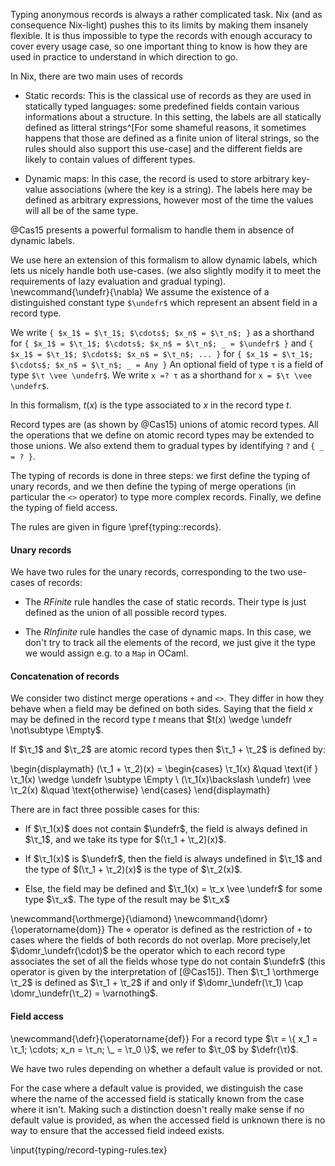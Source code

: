 Typing anonymous records is always a rather complicated task.
Nix (and as consequence Nix-light) pushes this to its limits by making them
insanely flexible.
It is thus impossible to type the records with enough accuracy to cover every
usage case, so one important thing to know is how they are used in practice to
understand in which direction to go.

In Nix, there are two main uses of records

- Static records: This is the classical use of records as they are used in
  statically typed languages: some predefined fields contain various
  informations about a structure.
  In this setting, the labels are all statically defined as litteral
  strings^[For some shameful reasons, it sometimes happens that those are
  defined as a finite union of literal strings, so the rules should also support
  this use-case] and the different fields are likely to contain values of
  different types.

- Dynamic maps: In this case, the record is used to store arbitrary key-value associations
  (where the key is a string).
  The labels here may be defined as arbitrary expressions, however most of the
  time the values will all be of the same type.

@Cas15 presents a powerful formalism to handle them in absence of dynamic
labels.

We use here an extension of this formalism to allow dynamic labels, which lets
us nicely handle both use-cases. (we also slightly modify it to meet the
requirements of lazy evaluation and gradual typing).
\newcommand{\undefr}{\nabla}
We assume the existence of a distinguished constant type `$\undefr$` which
represent an absent field in a record type.

We write `{ $x_1$ = $\τ_1$; $\cdots$; $x_n$ = $\τ_n$; }` as a shorthand for
`{ $x_1$ = $\τ_1$; $\cdots$; $x_n$ = $\τ_n$; _ = $\undefr$ }` and
`{ $x_1$ = $\τ_1$; $\cdots$; $x_n$ = $\τ_n$; ... }` for
`{ $x_1$ = $\τ_1$; $\cdots$; $x_n$ = $\τ_n$; _ = Any }`
An optional field of type `τ` is a field of type `$\τ \vee \undefr$`.
We write `x =? τ` as a shorthand for `x = $\τ \vee \undefr$`.

In this formalism, $t(x)$ is the type associated to $x$ in the record type $t$.

Record types are (as shown by @Cas15) unions of atomic record types.
All the operations that we define on atomic record types may be extended to
those unions.
We also extend them to gradual types by identifying `?` and `{ _ = ? }`.

The typing of records is done in three steps: we first define the typing of
unary records, and we then define the typing of merge operations (in particular
the `<>` operator) to type more complex records. Finally, we define the typing
of field access.

The rules are given in figure \pref{typing::records}.

#### Unary records

We have two rules for the unary records, corresponding to the two use-cases of
records:

- The *RFinite* rule handles the case of static records.
  Their type is just defined as the union of all possible record types.

- The *RInfinite* rule handles the case of dynamic maps. In this case, we don't
  try to track all the elements of the record, we just give it the type we
  would assign e.g. to a `Map` in OCaml.

#### Concatenation of records

We consider two distinct merge operations `+` and `<>`.
They differ in how they behave when a field may be defined on both sides.
Saying that the field $x$ may be defined in the record type $t$ means that
$t(x) \wedge \undefr \not\subtype \Empty$.

If $\τ_1$ and $\τ_2$ are atomic record types then $\τ_1 + \τ_2$ is defined by:

\begin{displaymath}
  (\τ_1 + \τ_2)(x) =
  \begin{cases}
    \τ_1(x) &\quad \text{if } \τ_1(x) \wedge \undefr \subtype \Empty \\
    (\τ_1(x)\backslash \undefr) \vee \τ_2(x) &\quad \text{otherwise}
  \end{cases}
\end{displaymath}

There are in fact three possible cases for this:

- If $\τ_1(x)$ does not contain $\undefr$, the field is always defined in
  $\τ_1$, and we take its type for $(\τ_1 + \τ_2)(x)$.

- If $\τ_1(x)$ is  $\undefr$, then the field is always undefined in $\τ_1$ and
  the type of $(\τ_1 + \τ_2)(x)$ is the type of $\τ_2(x)$.

- Else, the field may be defined and $\τ_1(x) = \τ_x \vee \undefr$ for some
  type $\τ_x$. The type of the result may be $\τ_x$

\newcommand{\orthmerge}{\diamond}
\newcommand{\domr}{\operatorname{dom}}
The $\diamond$ operator is defined as the restriction of `+` to cases where the
fields of both records do not overlap. More precisely,let
$\domr_\undefr(\cdot)$ be the operator which to each record type associates the
set of all the fields whose type do not contain $\undefr$ (this operator is
given by the interpretation of [@Cas15]). Then $\τ_1 \orthmerge \τ_2$ is
defined as $\τ_1 + \τ_2$ if and only if $\domr_\undefr(\τ_1) \cap
\domr_\undefr(\τ_2) = \varnothing$.

#### Field access

\newcommand{\defr}{\operatorname{def}}
For a record type $\τ = \{ x_1 = \τ_1; \cdots; x_n = \τ_n; \_ = \τ_0 \}$, we
refer to $\τ_0$ by $\defr(\τ)$.

We have two rules depending on whether a default value is provided or not.

For the case where a default value is provided, we distinguish the case where
the name of the accessed field is statically known from the case where it isn't.
Making such a distinction doesn't really make sense if no default value is
provided, as when the accessed field is unknown there is no way to ensure that
the accessed field indeed exists.

\input{typing/record-typing-rules.tex}

